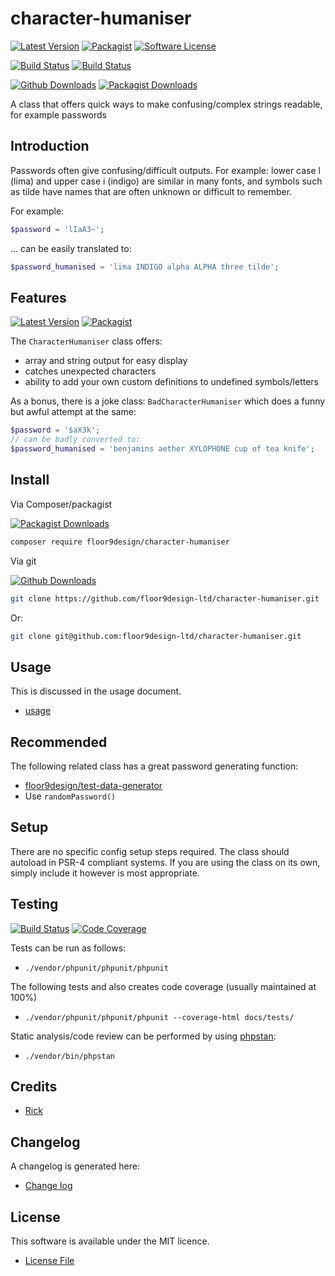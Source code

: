 # character-humaniser

[![Latest Version](https://img.shields.io/github/v/release/floor9design-ltd/character-humaniser?include_prereleases&style=plastic)](https://github.com/floor9design-ltd/character-humaniser/releases)
[![Packagist](https://img.shields.io/packagist/v/floor9design/character-humaniser?style=plastic)](https://packagist.org/packages/floor9design/character-humaniser)
[![Software License](https://img.shields.io/badge/license-MIT-brightgreen.svg?style=plastic)](LICENCE.md)

[![Build Status](https://img.shields.io/travis/com/floor9design-ltd/character-humaniser?style=plastic)](https://travis-ci.com/github/floor9design-ltd/character-humaniser)
[![Build Status](https://img.shields.io/codecov/c/github/floor9design-ltd/character-humaniser?style=plastic)](https://codecov.io/gh/floor9design-ltd/character-humaniser)

[![Github Downloads](https://img.shields.io/github/downloads/floor9design-ltd/character-humaniser/total?style=plastic)](https://github.com/floor9design-ltd/character-humaniser)
[![Packagist Downloads](https://img.shields.io/packagist/dt/floor9design/character-humaniser?style=plastic)](https://packagist.org/packages/floor9design/character-humaniser)


A class that offers quick ways to make confusing/complex strings readable, for example passwords

## Introduction

Passwords often give confusing/difficult outputs. For example: lower case l (lima) and upper case i (indigo) are 
similar in many fonts, and symbols such as tilde have names that are often unknown or difficult to remember.

For example:

```php
$password = 'lIaA3~';
```

... can be easily translated to:

```php
$password_humanised = 'lima INDIGO alpha ALPHA three tilde';
```

## Features

[![Latest Version](https://img.shields.io/github/v/release/floor9design-ltd/character-humaniser?include_prereleases&style=plastic)](https://github.com/floor9design-ltd/character-humaniser/releases)
[![Packagist](https://img.shields.io/packagist/v/floor9design/character-humaniser?style=plastic)](https://packagist.org/packages/floor9design/character-humaniser)

The `CharacterHumaniser` class offers:

* array and string output for easy display
* catches unexpected characters
* ability to add your own custom definitions to undefined symbols/letters

As a bonus, there is a joke class: `BadCharacterHumaniser` which does a funny but awful attempt at the same:

```php
$password = '$aX3k';
// can be badly converted to:
$password_humanised = 'benjamins aether XYLOPHONE cup of tea knife';
```


## Install

Via Composer/packagist

[![Packagist Downloads](https://img.shields.io/packagist/dt/floor9design/character-humaniser?style=plastic)](https://packagist.org/packages/floor9design/character-humaniser)

``` bash
composer require floor9design/character-humaniser
```

Via git

[![Github Downloads](https://img.shields.io/github/downloads/floor9design-ltd/character-humaniser/total?style=plastic)](https://github.com/floor9design-ltd/character-humaniser)

``` bash
git clone https://github.com/floor9design-ltd/character-humaniser.git
```
Or: 
``` bash
git clone git@github.com:floor9design-ltd/character-humaniser.git
```

## Usage

This is discussed in the usage document.

* [usage](docs/project/usage.md)

## Recommended

The following related class has a great password generating function:

* [floor9design/test-data-generator](https://github.com/floor9design-ltd/test-data-generator)
* Use `randomPassword()`

## Setup

There are no specific config setup steps required. 
The class should autoload in PSR-4 compliant systems. If you are using the class on its own, simply include it 
however is most appropriate.

## Testing

[![Build Status](https://img.shields.io/travis/com/floor9design-ltd/character-humaniser?style=plastic)](https://travis-ci.com/github/floor9design-ltd/character-humaniser)
[![Code Coverage](https://img.shields.io/codecov/c/github/floor9design-ltd/character-humaniser?style=plastic)](https://codecov.io/gh/floor9design-ltd/character-humaniser)

Tests can be run as follows:

* `./vendor/phpunit/phpunit/phpunit`

The following tests and also creates code coverage (usually maintained at 100%)

* `./vendor/phpunit/phpunit/phpunit --coverage-html docs/tests/`

Static analysis/code review can be performed by using [phpstan](https://phpstan.org/):

* `./vendor/bin/phpstan`

## Credits

- [Rick](https://github.com/elb98rm)

## Changelog

A changelog is generated here:

* [Change log](CHANGELOG.md)

## License

This software is available under the MIT licence. 

* [License File](LICENCE.md)
